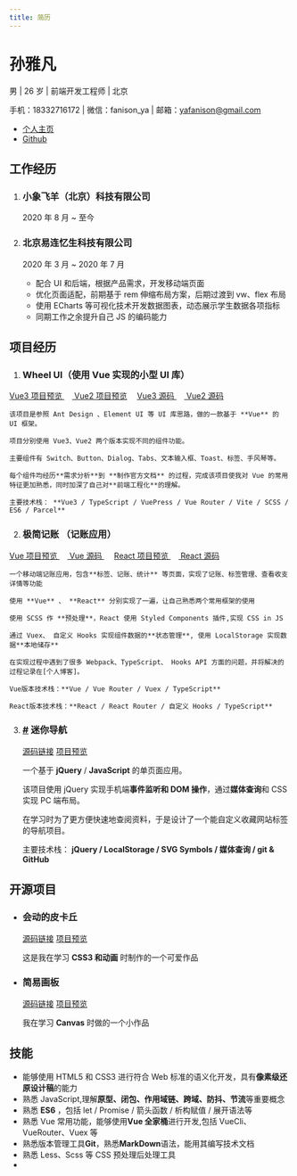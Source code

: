 ```yaml
---
title: 简历
---
```


# 孙雅凡

男 | 26 岁 | 前端开发工程师 | 北京

手机：18332716172 | 微信：fanison_ya | 邮箱：yafanison@gmail.com

- [个人主页](https://yafanisonya.github.io/blog/)
- [Github](https://github.com/yafanisonya)

## 工作经历

1.  ### 小象飞羊（北京）科技有限公司

    2020 年 8 月 ~ 至今

2.  ### 北京易连忆生科技有限公司

    2020 年 3 月 ~ 2020 年 7 月

    - 配合 UI 和后端，根据产品需求，开发移动端页面
    - 优化页面适配，前期基于 rem 伸缩布局方案，后期过渡到 vw、flex 布局
    - 使用 ECharts 等可视化技术开发数据图表，动态展示学生数据各项指标
    - 同期工作之余提升自己 JS 的编码能力

## 项目经历

1.  ### Wheel UI（使用 Vue 实现的小型 UI 库）

[Vue3 项目预览 ](https://yafanisonya.github.io/wheelv3-website/) 　[ Vue2 项目预览](https://yafanisonya.github.io/wheel/)　
[ Vue3 源码 ](https://github.com/yafanisonya/wheelv3)
　[ Vue2 源码 ](https://github.com/yafanisonya/wheel)

    该项目是参照 Ant Design 、Element UI 等 UI 库思路，做的一款基于 **Vue** 的 UI 框架。

    项目分别使用 Vue3、Vue2 两个版本实现不同的组件功能。

    主要组件有 Switch、Button、Dialog、Tabs、文本输入框、Toast、标签、手风琴等。

    每个组件均经历**需求分析**到 **制作官方文档** 的过程，完成该项目使我对 Vue 的常用特征更加熟悉，同时加深了自己对**前端工程化**的理解。

    主要技术栈： **Vue3 / TypeScript / VuePress / Vue Router / Vite / SCSS / ES6 / Parcel**

2.  ### 极简记账 （记账应用）

[ Vue 项目预览 ](https://yafanisonya.github.io/ledger-website/) 　[ Vue 源码 ](https://github.com/yafanisonya/ledger)　
[ React 项目预览 ](https://yafanisonya.github.io/react_morney_website/) 　[ React 源码](https://github.com/yafanisonya/react_morney)

    一个移动端记账应用，包含**标签、记账、统计** 等页面，实现了记账、标签管理、查看收支详情等功能

    使用 **Vue** 、 **React** 分别实现了一遍，让自己熟悉两个常用框架的使用

    使用 SCSS 作 **预处理**，React 使用 Styled Components 插件,实现 CSS in JS

    通过 Vuex、 自定义 Hooks 实现组件数据的**状态管理**, 使用 LocalStorage 实现数据**本地储存**

    在实现过程中遇到了很多 Webpack、TypeScript、 Hooks API 方面的问题，并将解决的过程记录在[个人博客]。

    Vue版本技术栈：**Vue / Vue Router / Vuex / TypeScript**

    React版本技术栈：**React / React Router / 自定义 Hooks / TypeScript**

3.  ### [#](#迷你导航) 迷你导航

    [源码链接](https://github.com/yafanisonya/nav) [项目预览](http://fanison.xyz/nav/)

    一个基于 **jQuery** / **JavaScript** 的单页面应用。

    该项目使用 jQuery 实现手机端**事件监听和 DOM 操作**，通过**媒体查询**和 CSS 实现 PC 端布局。

    在学习时为了更方便快速地查阅资料，于是设计了一个能自定义收藏网站标签的导航项目。

    主要技术栈： **jQuery / LocalStorage / SVG Symbols / 媒体查询 / git &amp; GitHub**

## 开源项目

- ### 会动的皮卡丘

  [源码链接](https://github.com/yafanisonya/pikachu) [项目预览](http://fanison.xyz/pikachu/src/test.html)

  这是我在学习 **CSS3 和动画** 时制作的一个可爱作品

- ### 简易画板

  [源码链接](https://github.com/yafanisonya/canvas-demo) [项目预览](http://fanison.xyz/canvas-demo/)

  我在学习 **Canvas** 时做的一个小作品

## 技能

- 能够使用 HTML5 和 CSS3 进行符合 Web 标准的语义化开发，具有**像素级还原设计稿**的能力
- 熟悉 JavaScript,理解**原型、闭包、作用域链、跨域、防抖、节流**等重要概念
- 熟悉 **ES6** ，包括 let / Promise / 箭头函数 / 析构赋值 / 展开语法等
- 熟悉 Vue 常用功能，能够使用**Vue 全家桶**进行开发,包括 VueCli、VueRouter、Vuex 等
- 熟悉版本管理工具**Git**，熟悉**MarkDown**语法，能用其编写技术文档
- 熟悉 Less、Scss 等 CSS 预处理后处理工具
-
